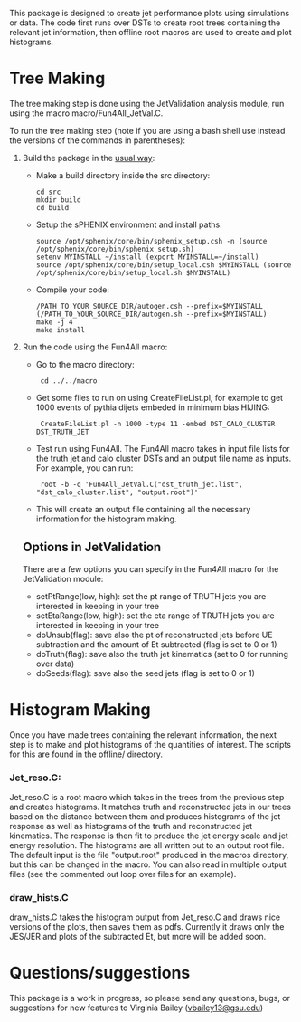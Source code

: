 This package is designed to create jet performance plots using simulations or data. The code first runs over DSTs to create root trees containing the relevant jet information, then offline root macros are used to create and plot histograms.

# Tree Making
The tree making step is done using the JetValidation analysis module, run using the macro macro/Fun4All_JetVal.C. 

To run the tree making step (note if you are using a bash shell use instead the versions of the commands in parentheses):
1. Build the package in the [usual way](https://wiki.bnl.gov/sPHENIX/index.php/Example_of_using_DST_nodes#Building%20a%20package):

   * Make a build directory inside the src directory: 
  
         cd src
         mkdir build
         cd build
        
   * Setup the sPHENIX environment and install paths:

         source /opt/sphenix/core/bin/sphenix_setup.csh -n (source /opt/sphenix/core/bin/sphenix_setup.sh)
         setenv MYINSTALL ~/install (export MYINSTALL=~/install)
         source /opt/sphenix/core/bin/setup_local.csh $MYINSTALL (source /opt/sphenix/core/bin/setup_local.sh $MYINSTALL)
        
   * Compile your code:

     	 /PATH_TO_YOUR_SOURCE_DIR/autogen.csh --prefix=$MYINSTALL (/PATH_TO_YOUR_SOURCE_DIR/autogen.sh --prefix=$MYINSTALL)
         make -j 4
         make install
         
2. Run the code using the Fun4All macro:
 
   * Go to the macro directory:
   
          cd ../../macro
          
   * Get some files to run on using CreateFileList.pl, for example to get 1000 events of pythia dijets embeded in minimum bias HIJING:
          
          CreateFileList.pl -n 1000 -type 11 -embed DST_CALO_CLUSTER DST_TRUTH_JET
 
   * Test run using Fun4All. The Fun4All macro takes in input file lists for the truth jet and calo cluster DSTs and an output file name as inputs. For example, you can run:
          
          root -b -q 'Fun4All_JetVal.C("dst_truth_jet.list", "dst_calo_cluster.list", "output.root")'
   
   * This will create an output file containing all the necessary information for the histogram making.
   ## Options in JetValidation
   There are a few options you can specify in the Fun4All macro for the JetValidation module:
   * setPtRange(low, high): set the pt range of TRUTH jets you are interested in keeping in your tree
   * setEtaRange(low, high): set the eta range of TRUTH jets you are interested in keeping in your tree
   * doUnsub(flag): save also the pt of reconstructed jets before UE subtraction and the amount of Et subtracted (flag is set to 0 or 1)
   * doTruth(flag): save also the truth jet kinematics (set to 0 for running over data) 
   * doSeeds(flag): save also the seed jets (flag is set to 0 or 1)

# Histogram Making
Once you have made trees containing the relevant information, the next step is to make and plot histograms of the quantities of interest. The scripts for this are found in the offline/ directory.

### Jet_reso.C: 
Jet_reso.C is a root macro which takes in the trees from the previous step and creates histograms. It matches truth and reconstructed jets in our trees based on the distance between them and produces histograms of the jet response as well as histograms of the truth and reconstructed jet kinematics. The response is then fit to produce the jet energy scale and jet energy resolution. The histograms are all written out to an output root file. The default input is the file "output.root" produced in the macros directory, but this can be changed in the macro. You can also read in multiple output files (see the commented out loop over files for an example).

### draw_hists.C
draw_hists.C takes the histogram output from Jet_reso.C and draws nice versions of the plots, then saves them as pdfs. Currently it draws only the JES/JER and plots of the subtracted Et, but more will be added soon.

# Questions/suggestions
This package is a work in progress, so please send any questions, bugs, or suggestions for new features to Virginia Bailey (vbailey13@gsu.edu)
